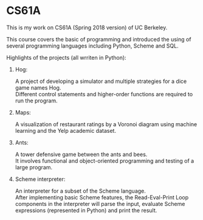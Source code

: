 # CS61A

This is my work on CS61A (Spring 2018 version) of UC Berkeley.

This course covers the basic of programming and introduced the using of several programming languages including Python, Scheme and SQL.

Highlights of the projects (all wrriten in Python):

1. Hog:

    A project of developing a simulator and multiple strategies for a dice game names Hog.    
    Different control statements and higher-order functions are required to run the program.
    
2. Maps:

    A visualization of restaurant ratings by a Voronoi diagram using machine learning and the Yelp academic dataset.
    
3. Ants:

    A tower defensive game between the ants and bees.     
    It involves functional and object-oriented programming and testing of a large program. 
    
4. Scheme interpreter:

    An interpreter for a subset of the Scheme language.     
    After implementing basic Scheme features, the Read-Eval-Print Loop components in the interpreter will parse the input, evaluate 
    Scheme expressions (represented in Python) and print the result. 
